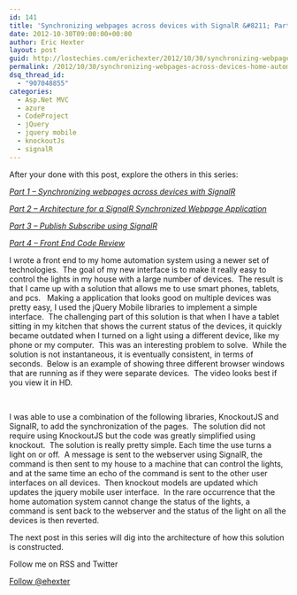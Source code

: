 ```yaml
---
id: 141
title: 'Synchronizing webpages across devices with SignalR &#8211; Part 1'
date: 2012-10-30T09:00:00+00:00
author: Eric Hexter
layout: post
guid: http://lostechies.com/erichexter/2012/10/30/synchronizing-webpages-across-devices-home-automation/
permalink: /2012/10/30/synchronizing-webpages-across-devices-home-automation/
dsq_thread_id:
  - "907048855"
categories:
  - Asp.Net MVC
  - azure
  - CodeProject
  - jQuery
  - jquery mobile
  - knockoutJs
  - signalR
---
```

After your done with this post, explore the others in this series:
  
_[Part 1 – Synchronizing webpages across devices with SignalR](http://lostechies.com/erichexter/2012/10/30/synchronizing-webpages-across-devices-home-automation/)_
  
_[Part 2 – Architecture for a SignalR Synchronized Webpage Application](http://lostechies.com/erichexter/2012/11/05/architecture-for-a-signalr-synchronized-webpage-application-part-2/)_
  
_[Part 3 – Publish Subscribe using SignalR](http://lostechies.com/erichexter/2012/11/08/publish-and-subscribe-using-signalr-in-home-automation-part-3/)_
  
_[Part 4 – Front End Code Review](http://lostechies.com/erichexter/2012/11/12/code-review-of-a-publishsubscribe-architecture-using-signalr-in-home-automation-part-4/)_

I wrote a front end to my home automation system using a newer set of technologies.  The goal of my new interface is to make it really easy to control the lights in my house with a large number of devices.  The result is that I came up with a solution that allows me to use smart phones, tablets, and pcs.   Making a application that looks good on multiple devices was pretty easy, I used the jQuery Mobile libraries to implement a simple interface.  The challenging part of this solution is that when I have a tablet sitting in my kitchen that shows the current status of the devices, it quickly became outdated when I turned on a light using a different device, like my phone or my computer.  This was an interesting problem to solve.  While the solution is not instantaneous, it is eventually consistent, in terms of seconds.  Below is an example of showing three different browser windows that are running as if they were separate devices.  The video looks best if you view it in HD.


  
&nbsp;

I was able to use a combination of the following libraries, KnockoutJS and SignalR, to add the synchronization of the pages.  The solution did not require using KnockoutJS but the code was greatly simplified using knockout.  The solution is really pretty simple. Each time the use turns a light on or off.  A message is sent to the webserver using SignalR, the command is then sent to my house to a machine that can control the lights, and at the same time an echo of the command is sent to the other user interfaces on all devices.  Then knockout models are updated which updates the jquery mobile user interface.  In the rare occurrence that the home automation system cannot change the status of the lights, a command is sent back to the webserver and the status of the light on all the devices is then reverted.

The next post in this series will dig into the architecture of how this solution is constructed.

Follow me on RSS and Twitter
  
<a href="https://twitter.com/ehexter" style="float:left;valign:top" class="twitter-follow-button" data-show-count="false" data-size="large">Follow @ehexter</a><a style="float:left" href="http://feeds.feedburner.com/EricHexter" title="Subscribe to my feed" rel="alternate" type="application/rss+xml"><img src="http://www.feedburner.com/fb/images/pub/feed-icon32x32.png" alt="" style="border:0;padding-right:10px" /></a>